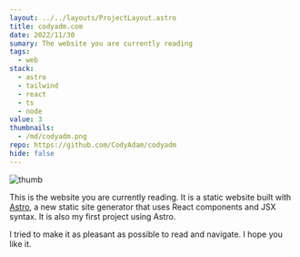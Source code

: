 ```yaml
---
layout: ../../layouts/ProjectLayout.astro
title: codyadm.com
date: 2022/11/30
sumary: The website you are currently reading
tags: 
  - web
stack: 
  - astro
  - tailwind
  - react
  - ts
  - node
value: 3
thumbnails: 
  - /md/codyadm.png
repo: https://github.com/CodyAdam/codyadm
hide: false
---
```


![thumb](/md/codyadm.png)

This is the website you are currently reading. It is a static website built with [Astro](https://astro.build/), a new static site generator that uses React components and JSX syntax. It is also my first project using Astro.

I tried to make it as pleasant as possible to read and navigate. I hope you like it.
